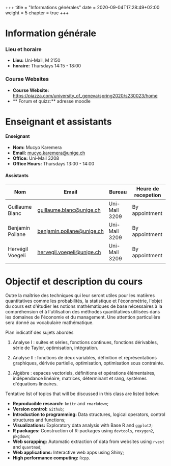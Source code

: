 +++
title = "Informations générales"
date = 2020-09-04T17:28:49+02:00
weight = 5
chapter = true
+++

# Information générale

### Lieu et horaire

- **Lieu:** Uni-Mail, M 2150
- **horaire:** Thursdays 14:15 - 18:00

### Course Websites

- **Course Website:** <https://piazza.com/university_of_geneva/spring2020/s230023/home>
- ** Forum et quizz:**  adresse moodle

# Enseignant et assistants 

#### Enseignant 
- **Nom:** Mucyo Karemera 
- **Email:** mucyo.karemera@unige.ch
- **Office:** Uni-Mail 3208
- **Office Hours:** Thursdays 13:00 - 14:00

#### Assistants 

| Nom | Email | Bureau | Heure de recepetion |
| ------ | ------ | ------ | ----------- |
| Guillaume Blanc   | guillaume.blanc@unige.ch  | Uni-Mail 3209  | By appointment  |
| Benjamin Poilane | benjamin.poilane@unige.ch | Uni-Mail 3209  | By appointment  |
| Hervégil Voegeli    | hervegil.voegeli@unige.ch | Uni-Mail 3209  | By appointment  |

# Objectif et description du cours

Outre la maîtrise des techniques qui leur seront utiles pour les matières quantitatives comme les probabilités, la statistique et l'économétrie, l'objet du cours est d'étudier les notions mathématiques de base nécessaires à la compréhension et à l'utilisation des méthodes quantitatives utilisées dans les domaines de l'économie et du management. Une attention particulière sera donné au vocabulaire mathématique.


Plan indicatif des sujets abordés 

1) Analyse I : suites et séries, fonctions continues, fonctions dérivables, série de Taylor, optimisation, intégration.

2) Analyse II : fonctions de deux variables, définition et représentations graphiques, dérivée partielle, optimisation, optimisation sous contrainte.
 
3) Algèbre : espaces vectoriels, définitions et opérations élémentaires, indépendance linéaire, matrices, déterminant et rang, systèmes d'équations linéaires.

Tentative list of topics that will be discussed in this class are listed below:

- **Reproducible research:** `knitr` and `rmarkdown`;
- **Version control:** `Github`;
- **Introduction to programming:** Data structures, logical operators, control structures and functions;
- **Visualizations:** Exploratory data analysis with Base R and `ggplot2`;
- **R packages:** Construction of R-packages using `devtools`, `roxygen2`, `pkgdown`;
- **Web scrapping:** Automatic extraction of data from websites using `rvest` and `quantmod`;
- **Web applications:** Interactive web apps using Shiny;
- **High performance computing:** `Rcpp`.
